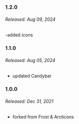 ### 1.2.0
###### Released: Aug 09, 2024
-added icons

### 1.1.0
###### Released: Aug 05, 2024
- updated Candybar

### 1.0.0
###### Released: Dec 31, 2021
- forked from Frost & Arcticons
